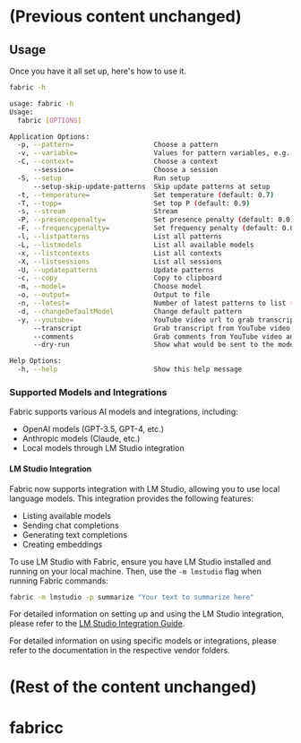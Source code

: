 # (Previous content unchanged)

## Usage
Once you have it all set up, here's how to use it.

```bash
fabric -h
```

```bash
usage: fabric -h
Usage:
  fabric [OPTIONS]

Application Options:
  -p, --pattern=                    Choose a pattern
  -v, --variable=                   Values for pattern variables, e.g. -v=$name:John -v=$age:30
  -C, --context=                    Choose a context
      --session=                    Choose a session
  -S, --setup                       Run setup
      --setup-skip-update-patterns  Skip update patterns at setup
  -t, --temperature=                Set temperature (default: 0.7)
  -T, --topp=                       Set top P (default: 0.9)
  -s, --stream                      Stream
  -P, --presencepenalty=            Set presence penalty (default: 0.0)
  -F, --frequencypenalty=           Set frequency penalty (default: 0.0)
  -l, --listpatterns                List all patterns
  -L, --listmodels                  List all available models
  -x, --listcontexts                List all contexts
  -X, --listsessions                List all sessions
  -U, --updatepatterns              Update patterns
  -c, --copy                        Copy to clipboard
  -m, --model=                      Choose model
  -o, --output=                     Output to file
  -n, --latest=                     Number of latest patterns to list (default: 0)
  -d, --changeDefaultModel          Change default pattern
  -y, --youtube=                    YouTube video url to grab transcript, comments from it and send to chat
      --transcript                  Grab transcript from YouTube video and send to chat
      --comments                    Grab comments from YouTube video and send to chat
      --dry-run                     Show what would be sent to the model without actually sending it

Help Options:
  -h, --help                        Show this help message

```

### Supported Models and Integrations

Fabric supports various AI models and integrations, including:

- OpenAI models (GPT-3.5, GPT-4, etc.)
- Anthropic models (Claude, etc.)
- Local models through LM Studio integration

#### LM Studio Integration

Fabric now supports integration with LM Studio, allowing you to use local language models. This integration provides the following features:

- Listing available models
- Sending chat completions
- Generating text completions
- Creating embeddings

To use LM Studio with Fabric, ensure you have LM Studio installed and running on your local machine. Then, use the `-m lmstudio` flag when running Fabric commands:

```bash
fabric -m lmstudio -p summarize "Your text to summarize here"
```

For detailed information on setting up and using the LM Studio integration, please refer to the [LM Studio Integration Guide](vendors/lmstudio/README.md).

For detailed information on using specific models or integrations, please refer to the documentation in the respective vendor folders.

# (Rest of the content unchanged)
# fabricc
